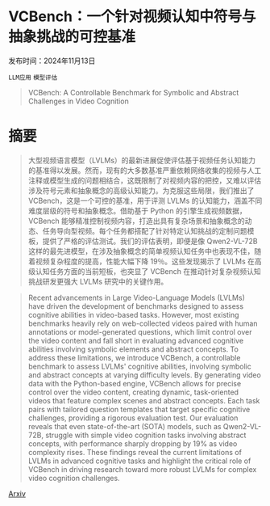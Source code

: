 # VCBench：一个针对视频认知中符号与抽象挑战的可控基准

发布时间：2024年11月13日

`LLM应用` `模型评估`

> VCBench: A Controllable Benchmark for Symbolic and Abstract Challenges in Video Cognition

# 摘要

> 大型视频语言模型（LVLMs）的最新进展促使评估基于视频任务认知能力的基准得以发展。然而，现有的大多数基准严重依赖网络收集的视频与人工注释或模型生成的问题相结合，这既限制了对视频内容的把控，又难以评估涉及符号元素和抽象概念的高级认知能力。为克服这些局限，我们推出了 VCBench，这是一个可控的基准，用于评测 LVLMs 的认知能力，涵盖不同难度层级的符号和抽象概念。借助基于 Python 的引擎生成视频数据，VCBench 能够精准控制视频内容，打造出具有复杂场景和抽象概念的动态、任务导向型视频。每个任务都搭配了针对特定认知挑战的定制问题模板，提供了严格的评估测试。我们的评估表明，即便是像 Qwen2-VL-72B 这样的最先进模型，在涉及抽象概念的简单视频认知任务中也表现不佳，随着视频复杂程度的提高，性能大幅下降 19％。这些发现揭示了 LVLMs 在高级认知任务方面的当前短板，也突显了 VCBench 在推动针对复杂视频认知挑战研发更强大 LVLMs 研究中的关键作用。

> Recent advancements in Large Video-Language Models (LVLMs) have driven the development of benchmarks designed to assess cognitive abilities in video-based tasks. However, most existing benchmarks heavily rely on web-collected videos paired with human annotations or model-generated questions, which limit control over the video content and fall short in evaluating advanced cognitive abilities involving symbolic elements and abstract concepts. To address these limitations, we introduce VCBench, a controllable benchmark to assess LVLMs' cognitive abilities, involving symbolic and abstract concepts at varying difficulty levels. By generating video data with the Python-based engine, VCBench allows for precise control over the video content, creating dynamic, task-oriented videos that feature complex scenes and abstract concepts. Each task pairs with tailored question templates that target specific cognitive challenges, providing a rigorous evaluation test. Our evaluation reveals that even state-of-the-art (SOTA) models, such as Qwen2-VL-72B, struggle with simple video cognition tasks involving abstract concepts, with performance sharply dropping by 19% as video complexity rises. These findings reveal the current limitations of LVLMs in advanced cognitive tasks and highlight the critical role of VCBench in driving research toward more robust LVLMs for complex video cognition challenges.

[Arxiv](https://arxiv.org/abs/2411.09105)